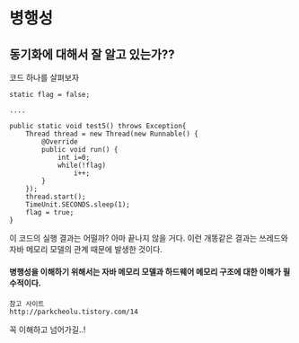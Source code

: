 병행성
=================================

## 동기화에 대해서 잘 알고 있는가??

코드 하나를 살펴보자
```
static flag = false;

....

public static void test5() throws Exception{
    Thread thread = new Thread(new Runnable() {
        @Override
        public void run() {
            int i=0;
            while(!flag)
                i++;
        }
    });
    thread.start();
    TimeUnit.SECONDS.sleep(1);
    flag = true;
}
```

이 코드의 실행 결과는 어떨까? 아마 끝나지 않을 거다.
이런 개똥같은 결과는 쓰레드와 자바 메모리 모델의 관계 때문에 발생한 것이다.

#### 병행성을 이해하기 위해서는 자바 메모리 모델과 하드웨어 메모리 구조에 대한 이해가 필수적이다.

```
참고 사이트
http://parkcheolu.tistory.com/14

```
꼭 이해하고 넘어가길..!













